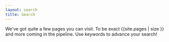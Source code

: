 ```yaml
---
layout: search
title: Search 
---
```


We've got quite a few pages you can visit. To be exact {{site.pages | size }} and more coming in the pipeline. Use keywords to advance your search!